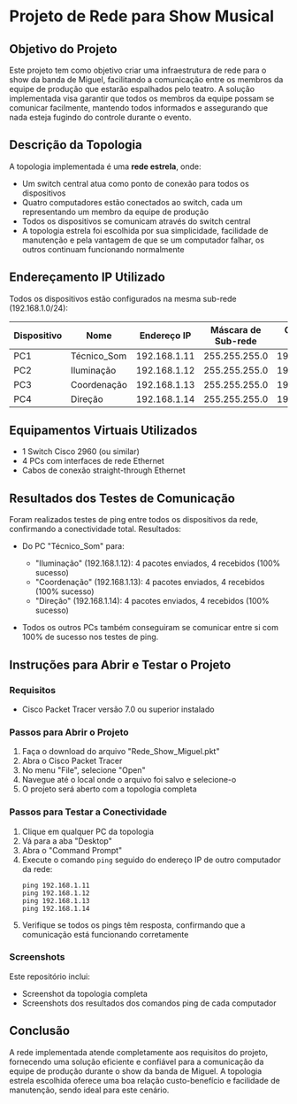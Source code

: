 # Projeto de Rede para Show Musical

## Objetivo do Projeto
Este projeto tem como objetivo criar uma infraestrutura de rede para o show da banda de Miguel, facilitando a comunicação entre os membros da equipe de produção que estarão espalhados pelo teatro. A solução implementada visa garantir que todos os membros da equipe possam se comunicar facilmente, mantendo todos informados e assegurando que nada esteja fugindo do controle durante o evento.

## Descrição da Topologia
A topologia implementada é uma **rede estrela**, onde:
- Um switch central atua como ponto de conexão para todos os dispositivos
- Quatro computadores estão conectados ao switch, cada um representando um membro da equipe de produção
- Todos os dispositivos se comunicam através do switch central
- A topologia estrela foi escolhida por sua simplicidade, facilidade de manutenção e pela vantagem de que se um computador falhar, os outros continuam funcionando normalmente

## Endereçamento IP Utilizado
Todos os dispositivos estão configurados na mesma sub-rede (192.168.1.0/24):

| Dispositivo | Nome | Endereço IP | Máscara de Sub-rede | Gateway Padrão |
|-------------|------|-------------|---------------------|----------------|
| PC1 | Técnico_Som | 192.168.1.11 | 255.255.255.0 | 192.168.1.1 |
| PC2 | Iluminação | 192.168.1.12 | 255.255.255.0 | 192.168.1.1 |
| PC3 | Coordenação | 192.168.1.13 | 255.255.255.0 | 192.168.1.1 |
| PC4 | Direção | 192.168.1.14 | 255.255.255.0 | 192.168.1.1 |

## Equipamentos Virtuais Utilizados
- 1 Switch Cisco 2960 (ou similar)
- 4 PCs com interfaces de rede Ethernet
- Cabos de conexão straight-through Ethernet

## Resultados dos Testes de Comunicação
Foram realizados testes de ping entre todos os dispositivos da rede, confirmando a conectividade total. Resultados:

- Do PC "Técnico_Som" para:
  - "Iluminação" (192.168.1.12): 4 pacotes enviados, 4 recebidos (100% sucesso)
  - "Coordenação" (192.168.1.13): 4 pacotes enviados, 4 recebidos (100% sucesso)
  - "Direção" (192.168.1.14): 4 pacotes enviados, 4 recebidos (100% sucesso)

- Todos os outros PCs também conseguiram se comunicar entre si com 100% de sucesso nos testes de ping.

## Instruções para Abrir e Testar o Projeto

### Requisitos
- Cisco Packet Tracer versão 7.0 ou superior instalado

### Passos para Abrir o Projeto
1. Faça o download do arquivo "Rede_Show_Miguel.pkt"
2. Abra o Cisco Packet Tracer
3. No menu "File", selecione "Open"
4. Navegue até o local onde o arquivo foi salvo e selecione-o
5. O projeto será aberto com a topologia completa

### Passos para Testar a Conectividade
1. Clique em qualquer PC da topologia
2. Vá para a aba "Desktop"
3. Abra o "Command Prompt"
4. Execute o comando `ping` seguido do endereço IP de outro computador da rede:
   ```
   ping 192.168.1.11
   ping 192.168.1.12
   ping 192.168.1.13
   ping 192.168.1.14
   ```
5. Verifique se todos os pings têm resposta, confirmando que a comunicação está funcionando corretamente

### Screenshots
Este repositório inclui:
- Screenshot da topologia completa
- Screenshots dos resultados dos comandos ping de cada computador

## Conclusão
A rede implementada atende completamente aos requisitos do projeto, fornecendo uma solução eficiente e confiável para a comunicação da equipe de produção durante o show da banda de Miguel. A topologia estrela escolhida oferece uma boa relação custo-benefício e facilidade de manutenção, sendo ideal para este cenário.
